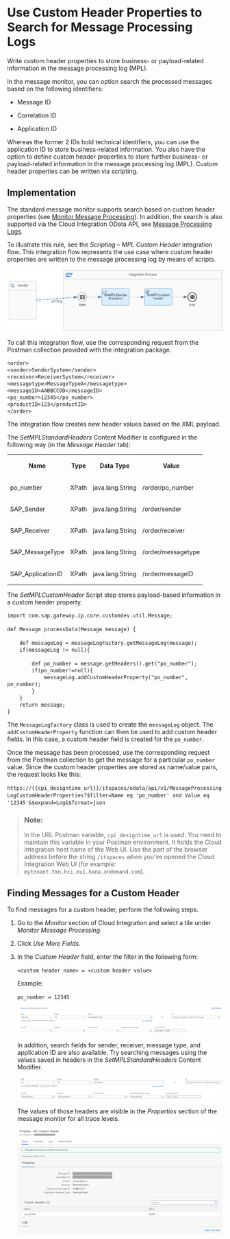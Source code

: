 <!-- loiod4b5839670ce4866a770f7cadac063db -->

# Use Custom Header Properties to Search for Message Processing Logs

Write custom header properties to store business- or payload-related information in the message processing log \(MPL\).

In the message monitor, you can option search the processed messages based on the following identifiers:

-   Message ID

-   Correlation ID

-   Application ID


Whereas the former 2 IDs hold technical identifiers, you can use the application ID to store business-related information. You also have the option to define custom header properties to store further business- or payload-related information in the message processing log \(MPL\). Custom header properties can be written via scripting.



<a name="loiod4b5839670ce4866a770f7cadac063db__section_yxn_4ty_jnb"/>

## Implementation

The standard message monitor supports search based on custom header properties \(see [Monitor Message Processing](../Operations/monitor-message-processing-314df3f.md)\). In addition, the search is also supported via the Cloud Integration OData API, see [Message Processing Logs](message-processing-logs-827a2d7.md).

To illustrate this rule, see the *Scripting – MPL Custom Header* integration flow. This integration flow represents the use case where custom header properties are written to the message processing log by means of scripts.

![](images/MPL_Custom_Header_Properties_82d6865.png)

To call this integration flow, use the corresponding request from the Postman collection provided with the integration package.

```
<order>
<sender>SenderSystem</sender>
<receiver>ReceiverSystem</receiver>
<messagetype>MessageTypeA</messagetype>
<messageID>AABBCCDD</messageID>
<po_number>12345</po_number>
<productID>123</productID>
</order>
```

The integration flow creates new header values based on the XML payload.

The *SetMPLStandardHeaders* Content Modifier is configured in the following way \(in the *Message Header* tab\):


<table>
<tr>
<th valign="top">

Name

</th>
<th valign="top">

Type

</th>
<th valign="top">

Data Type

</th>
<th valign="top">

Value

</th>
</tr>
<tr>
<td valign="top">

po\_number

</td>
<td valign="top">

XPath

</td>
<td valign="top">

java.lang.String

</td>
<td valign="top">

/order/po\_number

</td>
</tr>
<tr>
<td valign="top">

SAP\_Sender

</td>
<td valign="top">

XPath

</td>
<td valign="top">

java.lang.String

</td>
<td valign="top">

/order/sender

</td>
</tr>
<tr>
<td valign="top">

SAP\_Receiver

</td>
<td valign="top">

XPath

</td>
<td valign="top">

java.lang.String

</td>
<td valign="top">

/order/receiver

</td>
</tr>
<tr>
<td valign="top">

SAP\_MessageType

</td>
<td valign="top">

XPath

</td>
<td valign="top">

java.lang.String

</td>
<td valign="top">

/order/messagetype

</td>
</tr>
<tr>
<td valign="top">

SAP\_ApplicationID

</td>
<td valign="top">

XPath

</td>
<td valign="top">

java.lang.String

</td>
<td valign="top">

/order/messageID

</td>
</tr>
</table>

The *SetMPLCustomHeader* Script step stores payload-based information in a custom header property.

```
import com.sap.gateway.ip.core.customdev.util.Message;

def Message processData(Message message) {
    
	def messageLog = messageLogFactory.getMessageLog(message);
	if(messageLog != null){

		def po_number = message.getHeaders().get("po_number");		
		if(po_number!=null){
			messageLog.addCustomHeaderProperty("po_number", po_number);		
        }
	}
	return message;
}
```

The `MessageLogFactory` class is used to create the `messageLog` object. The `addCustomHeaderProperty` function can then be used to add custom header fields. In this case, a custom header field is created for the `po_number`.

Once the message has been processed, use the corresponding request from the Postman collection to get the message for a particular `po_number` value. Since the custom header properties are stored as name/value pairs, the request looks like this:

`https://{{cpi_designtime_url}}/itspaces/odata/api/v1/MessageProcessingLogCustomHeaderProperties?$filter=Name eq 'po_number' and Value eq '12345'&$expand=Log&$format=json`

> ### Note:  
> In the URL Postman variable, `cpi_designtime_url` is used. You need to maintain this variable in your Postman environment. It holds the Cloud Integration host name of the Web UI. Use the part of the browser address before the string `/itspaces` when you’ve opened the Cloud Integration Web UI \(for example: `mytenant.tmn.hci.eu1.hana.ondemand.com`\).



<a name="loiod4b5839670ce4866a770f7cadac063db__section_bdc_hb1_n4b"/>

## Finding Messages for a Custom Header

To find messages for a custom header, perform the following steps.

1.  Go to the *Monitor* section of Cloud Integration and select a tile under *Monitor Message Processing*.

2.  Click *Use More Fields*.

3.  In the *Custom Header* field, enter the filter in the following form:

    `<custom header name> = <custom header value>`

    Example:

    `po_number = 12345`

    ![](images/CustomHeader1_4dc7da7.png)

    In addition, search fields for sender, receiver, message type, and application ID are also available. Try searching messages using the values saved in headers in the *SetMPLStandardHeaders* Content Modifier.

    ![](images/CustHeader2_dacbe5a.png)

    The values of those headers are visible in the *Properties* section of the message monitor for all trace levels.

    ![](images/CustHeader3_f495b3e.png)


